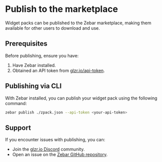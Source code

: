 # Publish to the marketplace

Widget packs can be published to the Zebar marketplace, making them available for other users to download and use.

## Prerequisites

Before publishing, ensure you have:

1. Have Zebar installed.
2. Obtained an API token from [glzr.io/api-token](https://glzr.io/api-token).

## Publishing via CLI

With Zebar installed, you can publish your widget pack using the following command:

```bash
zebar publish ./zpack.json --api-token <your-api-token>
```

## Support

If you encounter issues with publishing, you can:

- Join the [glzr.io Discord](https://discord.gg/ud6z3qjRvM) community.
- Open an issue on the [Zebar GitHub repository](https://github.com/glzr-io/zebar).
